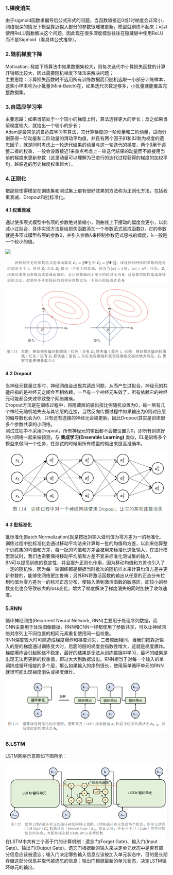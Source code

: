 ### 1.梯度消失
由于sigmoid函数求偏导后公式形式的问题，当函数值接近0或1时梯度会非常小，网络很深的情况下模型靠近输入部分的参数很难被更新，模型就训练不起来；可以使用ReLU函数解决这个问题，因此现在很多深度模型往往在隐藏层中使用ReLU而不是Sigmoid（看具体公式推导）。
### 2.随机梯度下降
Motivation: 梯度下降算法中如果数据集较大，则每次迭代中计算损失函数的计算开销都比较大，因此需要随机梯度下降法来解决问题；  
主要思路：计算损失函数时不选用所有训练数据而只随机选取一小部分训练样本，这些小样本称为小批量(Mini-Batch)在，如果迭代次数足够多，小批量就能覆盖完整数据集。
### 3.自适应学习率
主要思路：如果当前处于一个较小的梯度上时，算法选择更大的步长；反之如果当前梯度较大，就给出一个较小的步长；  
Adam是最常见的自适应学习率算法，其计算梯度的一阶动量和二阶动量，进而分别获得一阶动量和二阶动量的滑动平均值，并且有两个因子β1和β2称为梯度的遗忘因子，就是同时考虑上一轮迭代结果的动量与这一轮迭代的梯度，两个β用于调整二者的权重，一般会设置接近1来重点考虑上一轮迭代结果的动量而不直接用当前的梯度来更新参数（这里动量可以理解为已进行的迭代过程获得的梯度的加权平均，越临近的历史梯度权重越大）。
### 4.正则化
把那些使得模型在训练集和测试集上都有很好效果的方法称为正则化方法，包括权重衰减、Dropout和批标准化。
#### 4.1 权重衰减
通过使多项式模型中各项的参数绝对值缩小，则曲线上下摆动的幅度会更小，以此减小过拟合，具体实现方法是给损失函数添加一个参数范式惩戒函数Ω，它的参数就是多项式模型各项的参数θ，并引入参数λ来控制参数范式惩戒的幅度，λ一般是一个较小的值。

![](https://latex.codecogs.com/svg.image?L_{total}=L(y,\widehat{y})&plus;\lambda&space;\Omega&space;(\Theta&space;))

![](https://github.com/DominoWantToStudy/Interview/blob/master/pic/%E5%8F%82%E6%95%B0%E8%8C%83%E5%BC%8F%E6%83%A9%E6%88%92%E5%87%BD%E6%95%B01.PNG)

![](https://github.com/DominoWantToStudy/Interview/blob/master/pic/%E5%8F%82%E6%95%B0%E8%8C%83%E5%BC%8F%E6%83%A9%E6%88%92%E5%87%BD%E6%95%B02.PNG)
#### 4.2 Dropout
当神经元数量过多时，神经网络会出现共适应问题，从而产生过拟合。神经元的共适应指的是神经元之间会互相依赖，一旦有一个神经元失效了，所有依赖它的神经元可能都会失效导致整个网络瘫痪。  
Dropout方法是在训练过程中，将隐藏层的输出按比例随机设置为0，每一层有几个神经元随机地失去与其它层的连接，当然反向传播过程中如果输出为0则对应层的偏导数也会为0，只有还有连接的神经元会被更新。因此Dropout其实是训练很多个参数共享的小网络。  
测试过程中不采用Dropout，所有神经元的输出都不会被设置为0，即所有训练好的小网络一起来做预测，与 __集成学习(Ensemble Learning)__ 类似，EL是训练多个模型来做同一个任务，在测试的时候用所有模型的输出来提高准确率。

![](https://github.com/DominoWantToStudy/Interview/blob/master/pic/Dropout.PNG)
#### 4.3 批标准化
批标准化(Batch Normalization)就是按批对输入做均值为零方差为一的标准化，训练过程中批标准化会通过移动平均法来计算每一批的均值和方差，以此来估算整个训练集的均值和方差，每一批的均值和方差会被用来标准化这批输入，在进行模型测试时，我们也需要保持移动平均值和方差不变来标准化测试集的输入。  
BN可以提高训练的稳定性，并且提升正则化作用，因为移动均值和方差也引入了一定的随机性，因为每一轮训练都是根据当时批次的随机样本来计算均值方差并更新参数的，能够使网络更加鲁棒；另外BN将激活函数的输出从任意的正态分布拉到均值为零方差为一的标准正态分布，使输入落到激活函数的敏感区，即较小的参数变化也会导致较大的loss变化，增大了梯度解决了梯度消失的同时加快了收敛速度。
### 5.RNN
循环神经网络(Recurrent Neural Network, RNN)主要用于处理序列数据，而CNN主要用于处理图像数据。RNN和CNN一样都使用了参数共享，可以让神经网络对序列上不同位置的相同元素重复使用同一组权重。  
RNN深度较大时可能造成梯度爆炸和梯度消失，二者原因相同，当我们把靠近输入的层的梯度通过训练变大时，后面的层的梯度会指数性增大，这就是梯度爆炸。梯度爆炸会引起网络不稳定，最好的结果是无法从训练数据中学习，最坏的结果是出现无法再更新的权重值，即过大大到数据溢出。RNN相当于对每一个输入的单词排成循环相接的多个层，那么如果输入的序列很长，使用简单循环单元的RNN就很可能出现梯度消失或梯度爆炸。  

![](https://github.com/DominoWantToStudy/Interview/blob/master/pic/RNN.PNG)
### 6.LSTM
LSTM网络示意图如下图所示：

![](https://github.com/DominoWantToStudy/Interview/blob/master/pic/LSTM.PNG)  
在LSTM中共有三个基于门的计算机制：遗忘门(Forget Gate)、输入门(Input Gate)、输出门(Output Gate)。遗忘门根据新的输入来决定单元状态中是否有部分信息应该被遗忘；输入门决定哪些输入信息应该被加入单元状态中，目的是长期存储这部分信息并取代被遗忘的信息；输出门根据最新的单元状态，决定LSTM循环单元的输出。
